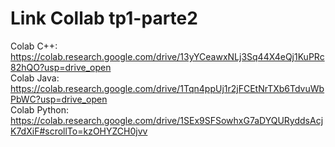 # Link Collab tp1-parte2
Colab C++: https://colab.research.google.com/drive/13yYCeawxNLj3Sq44X4eQj1KuPRc82hQO?usp=drive_open  
Colab Java: https://colab.research.google.com/drive/1Tqn4ppUj1r2jFCEtNrTXb6TdvuWbPbWC?usp=drive_open  
Colab Python: https://colab.research.google.com/drive/1SEx9SFSowhxG7aDYQURyddsAcjK7dXiF#scrollTo=kzOHYZCH0jvv  
